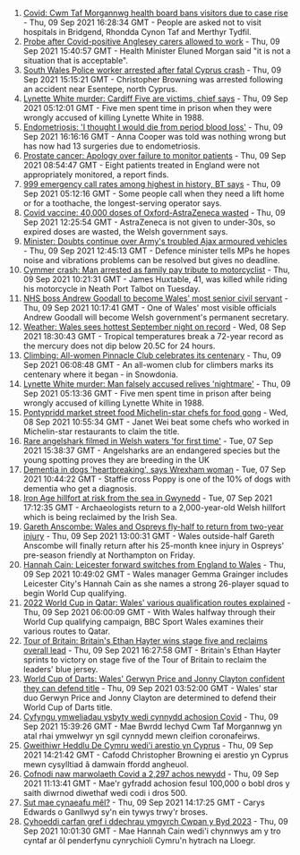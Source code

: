 1. [Covid: Cwm Taf Morgannwg health board bans visitors due to case rise](https://www.bbc.co.uk/news/uk-wales-58506230?at_medium=RSS&at_campaign=KARANGA) - Thu, 09 Sep 2021 16:28:34 GMT - People are asked not to visit hospitals in Bridgend, Rhondda Cynon Taf and Merthyr Tydfil.
2. [Probe after Covid-positive Anglesey carers allowed to work](https://www.bbc.co.uk/news/uk-wales-58506228?at_medium=RSS&at_campaign=KARANGA) - Thu, 09 Sep 2021 15:40:57 GMT - Health Minister Eluned Morgan said "it is not a situation that is acceptable".
3. [South Wales Police worker arrested after fatal Cyprus crash](https://www.bbc.co.uk/news/uk-wales-58502962?at_medium=RSS&at_campaign=KARANGA) - Thu, 09 Sep 2021 15:15:21 GMT - Christopher Browning was arrested following an accident near Esentepe, north Cyprus.
4. [Lynette White murder: Cardiff Five are victims, chief says](https://www.bbc.co.uk/news/uk-wales-58490038?at_medium=RSS&at_campaign=KARANGA) - Thu, 09 Sep 2021 05:12:01 GMT - Five men spent time in prison when they were wrongly accused of killing Lynette White in 1988.
5. [Endometriosis: 'I thought I would die from period blood loss'](https://www.bbc.co.uk/news/uk-wales-58506814?at_medium=RSS&at_campaign=KARANGA) - Thu, 09 Sep 2021 16:16:16 GMT - Anna Cooper was told was nothing wrong but has now had 13 surgeries due to endometriosis.
6. [Prostate cancer: Apology over failure to monitor patients](https://www.bbc.co.uk/news/uk-wales-58498130?at_medium=RSS&at_campaign=KARANGA) - Thu, 09 Sep 2021 08:54:47 GMT - Eight patients treated in England were not appropriately monitored, a report finds.
7. [999 emergency call rates among highest in history, BT says](https://www.bbc.co.uk/news/uk-wales-58491004?at_medium=RSS&at_campaign=KARANGA) - Thu, 09 Sep 2021 05:12:16 GMT - Some people call when they need a lift home or for a toothache, the longest-serving operator says.
8. [Covid vaccine: 40,000 doses of Oxford-AstraZeneca wasted](https://www.bbc.co.uk/news/uk-wales-58501218?at_medium=RSS&at_campaign=KARANGA) - Thu, 09 Sep 2021 12:25:54 GMT - AstraZeneca is not given to under-30s, so expired doses are wasted, the Welsh government says.
9. [Minister: Doubts continue over Army's troubled Ajax armoured vehicles](https://www.bbc.co.uk/news/uk-politics-58502779?at_medium=RSS&at_campaign=KARANGA) - Thu, 09 Sep 2021 12:45:13 GMT - Defence minister tells MPs he hopes noise and vibrations problems can be resolved but gives no deadline.
10. [Cymmer crash: Man arrested as family pay tribute to motorcyclist](https://www.bbc.co.uk/news/uk-wales-58501217?at_medium=RSS&at_campaign=KARANGA) - Thu, 09 Sep 2021 10:21:31 GMT - James Huxtable, 41, was killed while riding his motorcycle in Neath Port Talbot on Tuesday.
11. [NHS boss Andrew Goodall to become Wales' most senior civil servant](https://www.bbc.co.uk/news/uk-wales-politics-58500791?at_medium=RSS&at_campaign=KARANGA) - Thu, 09 Sep 2021 10:17:41 GMT - One of Wales' most visible officials Andrew Goodall will become Welsh government's permanent secretary.
12. [Weather: Wales sees hottest September night on record](https://www.bbc.co.uk/news/uk-wales-58494512?at_medium=RSS&at_campaign=KARANGA) - Wed, 08 Sep 2021 18:30:43 GMT - Tropical temperatures break a 72-year record as the mercury does not dip below 20.5C for 24 hours.
13. [Climbing: All-women Pinnacle Club celebrates its centenary](https://www.bbc.co.uk/news/uk-wales-58496185?at_medium=RSS&at_campaign=KARANGA) - Thu, 09 Sep 2021 06:08:48 GMT - An all-women club for climbers marks its centenary where it began - in Snowdonia.
14. [Lynette White murder: Man falsely accused relives 'nightmare'](https://www.bbc.co.uk/news/uk-wales-58493595?at_medium=RSS&at_campaign=KARANGA) - Thu, 09 Sep 2021 05:13:36 GMT - Five men spent time in prison after being wrongly accused of killing Lynette White in 1988.
15. [Pontypridd market street food Michelin-star chefs for food gong](https://www.bbc.co.uk/news/uk-wales-58487867?at_medium=RSS&at_campaign=KARANGA) - Wed, 08 Sep 2021 10:55:34 GMT - Janet Wei beat some chefs who worked in Michelin-star restaurants to claim the title.
16. [Rare angelshark filmed in Welsh waters 'for first time'](https://www.bbc.co.uk/news/uk-wales-58479544?at_medium=RSS&at_campaign=KARANGA) - Tue, 07 Sep 2021 15:38:37 GMT - Angelsharks are an endangered species but the young spotting proves they are breeding in the UK
17. [Dementia in dogs 'heartbreaking', says Wrexham woman](https://www.bbc.co.uk/news/uk-wales-58470012?at_medium=RSS&at_campaign=KARANGA) - Tue, 07 Sep 2021 10:44:22 GMT - Staffie cross Poppy is one of the 10% of dogs with dementia who get a diagnosis.
18. [Iron Age hillfort at risk from the sea in Gwynedd](https://www.bbc.co.uk/news/uk-wales-58479598?at_medium=RSS&at_campaign=KARANGA) - Tue, 07 Sep 2021 17:12:35 GMT - Archaeologists return to a 2,000-year-old Welsh hillfort which is being reclaimed by the Irish Sea.
19. [Gareth Anscombe: Wales and Ospreys fly-half to return from two-year injury](https://www.bbc.co.uk/sport/rugby-union/58503832?at_medium=RSS&at_campaign=KARANGA) - Thu, 09 Sep 2021 13:00:31 GMT - Wales outside-half Gareth Anscombe will finally return after his 25-month knee injury in Ospreys' pre-season friendly at Northampton on Friday.
20. [Hannah Cain: Leicester forward switches from England to Wales](https://www.bbc.co.uk/sport/football/58491857?at_medium=RSS&at_campaign=KARANGA) - Thu, 09 Sep 2021 10:49:02 GMT - Wales manager Gemma Grainger includes Leicester City's Hannah Cain as she names a strong 26-player squad to begin World Cup qualifying.
21. [2022 World Cup in Qatar: Wales' various qualification routes explained](https://www.bbc.co.uk/sport/football/58463435?at_medium=RSS&at_campaign=KARANGA) - Thu, 09 Sep 2021 06:00:09 GMT - With Wales halfway through their World Cup qualifying campaign, BBC Sport Wales examines their various routes to Qatar.
22. [Tour of Britain: Britain's Ethan Hayter wins stage five and reclaims overall lead](https://www.bbc.co.uk/sport/cycling/58505457?at_medium=RSS&at_campaign=KARANGA) - Thu, 09 Sep 2021 16:27:58 GMT - Britain's Ethan Hayter sprints to victory on stage five of the Tour of Britain to reclaim the leaders' blue jersey.
23. [World Cup of Darts: Wales' Gerwyn Price and Jonny Clayton confident they can defend title](https://www.bbc.co.uk/sport/darts/58479355?at_medium=RSS&at_campaign=KARANGA) - Thu, 09 Sep 2021 03:52:00 GMT - Wales' star duo Gerwyn Price and Jonny Clayton are determined to defend their World Cup of Darts title.
24. [Cyfyngu ymweliadau ysbyty wedi cynnydd achosion Covid](https://www.bbc.co.uk/newyddion/58493886?at_medium=RSS&at_campaign=KARANGA) - Thu, 09 Sep 2021 15:39:26 GMT - Mae Bwrdd Iechyd Cwm Taf Morgannwg yn atal rhai ymwelwyr yn sgil cynnydd mewn cleifion coronafeirws.
25. [Gweithiwr Heddlu De Cymru wedi'i arestio yn Cyprus](https://www.bbc.co.uk/newyddion/58493885?at_medium=RSS&at_campaign=KARANGA) - Thu, 09 Sep 2021 14:21:42 GMT - Cafodd Christopher Browning ei arestio yn Cyprus mewn cysylltiad â damwain ffordd angheuol.
26. [Cofnodi naw marwolaeth Covid a 2,297 achos newydd](https://www.bbc.co.uk/newyddion/58415017?at_medium=RSS&at_campaign=KARANGA) - Thu, 09 Sep 2021 11:13:41 GMT - Mae'r gyfradd achosion fesul 100,000 o bobl dros y saith diwrnod diwethaf wedi codi i dros 500.
27. [Sut mae cynaeafu mêl?](https://www.bbc.co.uk/newyddion/58502547?at_medium=RSS&at_campaign=KARANGA) - Thu, 09 Sep 2021 14:17:25 GMT - Carys Edwards o Ganllwyd sy'n ein tywys trwy'r broses.
28. [Cyhoeddi carfan gref i ddechrau ymgyrch Cwpan y Byd 2023](https://www.bbc.co.uk/newyddion/58500097?at_medium=RSS&at_campaign=KARANGA) - Thu, 09 Sep 2021 10:01:30 GMT - Mae Hannah Cain wedi'i chynnwys am y tro cyntaf ar ôl penderfynu cynrychioli Cymru'n hytrach na Lloegr.
